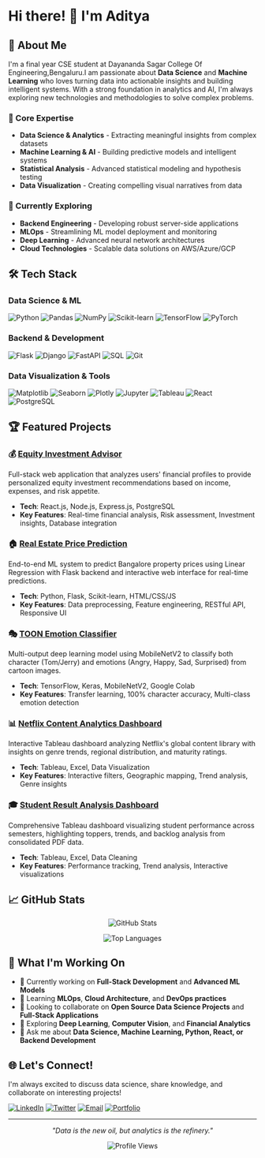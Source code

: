 # Hi there! 👋 I'm Aditya

## 🚀 About Me

I'm a final year CSE student at Dayananda Sagar College Of Engineering,Bengaluru.I am passionate about **Data Science** and **Machine Learning** who loves turning data into actionable insights and building intelligent systems. With a strong foundation in analytics and AI, I'm always exploring new technologies and methodologies to solve complex problems.

### 🎯 Core Expertise
- **Data Science & Analytics** - Extracting meaningful insights from complex datasets
- **Machine Learning & AI** - Building predictive models and intelligent systems
- **Statistical Analysis** - Advanced statistical modeling and hypothesis testing
- **Data Visualization** - Creating compelling visual narratives from data

### 🌱 Currently Exploring
- **Backend Engineering** - Developing robust server-side applications
- **MLOps** - Streamlining ML model deployment and monitoring
- **Deep Learning** - Advanced neural network architectures
- **Cloud Technologies** - Scalable data solutions on AWS/Azure/GCP

## 🛠️ Tech Stack

### Data Science & ML
![Python](https://img.shields.io/badge/-Python-3776AB?style=flat-square&logo=python&logoColor=white)
![Pandas](https://img.shields.io/badge/-Pandas-150458?style=flat-square&logo=pandas&logoColor=white)
![NumPy](https://img.shields.io/badge/-NumPy-013243?style=flat-square&logo=numpy&logoColor=white)
![Scikit-learn](https://img.shields.io/badge/-Scikit%20Learn-F7931E?style=flat-square&logo=scikit-learn&logoColor=white)
![TensorFlow](https://img.shields.io/badge/-TensorFlow-FF6F00?style=flat-square&logo=tensorflow&logoColor=white)
![PyTorch](https://img.shields.io/badge/-PyTorch-EE4C2C?style=flat-square&logo=pytorch&logoColor=white)

### Backend & Development
![Flask](https://img.shields.io/badge/-Flask-000000?style=flat-square&logo=flask&logoColor=white)
![Django](https://img.shields.io/badge/-Django-092E20?style=flat-square&logo=django&logoColor=white)
![FastAPI](https://img.shields.io/badge/-FastAPI-009688?style=flat-square&logo=fastapi&logoColor=white)
![SQL](https://img.shields.io/badge/-SQL-4479A1?style=flat-square&logo=mysql&logoColor=white)
![Git](https://img.shields.io/badge/-Git-F05032?style=flat-square&logo=git&logoColor=white)

### Data Visualization & Tools
![Matplotlib](https://img.shields.io/badge/-Matplotlib-11557c?style=flat-square&logo=python&logoColor=white)
![Seaborn](https://img.shields.io/badge/-Seaborn-3776AB?style=flat-square&logo=python&logoColor=white)
![Plotly](https://img.shields.io/badge/-Plotly-3F4F75?style=flat-square&logo=plotly&logoColor=white)
![Jupyter](https://img.shields.io/badge/-Jupyter-F37626?style=flat-square&logo=jupyter&logoColor=white)
![Tableau](https://img.shields.io/badge/-Tableau-E97627?style=flat-square&logo=tableau&logoColor=white)
![React](https://img.shields.io/badge/-React-61DAFB?style=flat-square&logo=react&logoColor=black)
![PostgreSQL](https://img.shields.io/badge/-PostgreSQL-336791?style=flat-square&logo=postgresql&logoColor=white)

## 🏆 Featured Projects

### 💰 [Equity Investment Advisor](https://github.com/yourusername/equity-investment-advisor)
Full-stack web application that analyzes users' financial profiles to provide personalized equity investment recommendations based on income, expenses, and risk appetite.
- **Tech**: React.js, Node.js, Express.js, PostgreSQL
- **Key Features**: Real-time financial analysis, Risk assessment, Investment insights, Database integration

### 🏠 [Real Estate Price Prediction](https://github.com/yourusername/BHP2)
End-to-end ML system to predict Bangalore property prices using Linear Regression with Flask backend and interactive web interface for real-time predictions.
- **Tech**: Python, Flask, Scikit-learn, HTML/CSS/JS
- **Key Features**: Data preprocessing, Feature engineering, RESTful API, Responsive UI

### 🎭 [TOON Emotion Classifier](https://github.com/yourusername/toon-emotion-classifier)
Multi-output deep learning model using MobileNetV2 to classify both character (Tom/Jerry) and emotions (Angry, Happy, Sad, Surprised) from cartoon images.
- **Tech**: TensorFlow, Keras, MobileNetV2, Google Colab
- **Key Features**: Transfer learning, 100% character accuracy, Multi-class emotion detection

### 📊 [Netflix Content Analytics Dashboard](https://github.com/yourusername/netflix-tableau-dashboard)
Interactive Tableau dashboard analyzing Netflix's global content library with insights on genre trends, regional distribution, and maturity ratings.
- **Tech**: Tableau, Excel, Data Visualization
- **Key Features**: Interactive filters, Geographic mapping, Trend analysis, Genre insights

### 🎓 [Student Result Analysis Dashboard](https://github.com/yourusername/result-analysis-dashboard)
Comprehensive Tableau dashboard visualizing student performance across semesters, highlighting toppers, trends, and backlog analysis from consolidated PDF data.
- **Tech**: Tableau, Excel, Data Cleaning
- **Key Features**: Performance tracking, Trend analysis, Interactive visualizations

## 📈 GitHub Stats

<div align="center">

![GitHub Stats](https://github-readme-stats.vercel.app/api?username=yourusername&show_icons=true&theme=radical&hide_border=true)

![Top Languages](https://github-readme-stats.vercel.app/api/top-langs/?username=yourusername&layout=compact&theme=radical&hide_border=true)

</div>

## 🎯 What I'm Working On

- 🔭 Currently working on **Full-Stack Development** and **Advanced ML Models**
- 🌱 Learning **MLOps**, **Cloud Architecture**, and **DevOps practices**
- 👯 Looking to collaborate on **Open Source Data Science Projects** and **Full-Stack Applications**
- 🤔 Exploring **Deep Learning**, **Computer Vision**, and **Financial Analytics**
- 💬 Ask me about **Data Science, Machine Learning, Python, React, or Backend Development**

## 🌐 Let's Connect!

I'm always excited to discuss data science, share knowledge, and collaborate on interesting projects!

[![LinkedIn](https://img.shields.io/badge/-LinkedIn-0077B5?style=flat-square&logo=linkedin&logoColor=white)](https://linkedin.com/in/yourprofile)
[![Twitter](https://img.shields.io/badge/-Twitter-1DA1F2?style=flat-square&logo=twitter&logoColor=white)](https://twitter.com/yourhandle)
[![Email](https://img.shields.io/badge/-Email-D14836?style=flat-square&logo=gmail&logoColor=white)](mailto:your.email@example.com)
[![Portfolio](https://img.shields.io/badge/-Portfolio-000000?style=flat-square&logo=github&logoColor=white)](https://yourportfolio.com)

---

<div align="center">

*"Data is the new oil, but analytics is the refinery."*

![Profile Views](https://komarev.com/ghpvc/?username=yourusername&color=brightgreen&style=flat-square)

</div>
